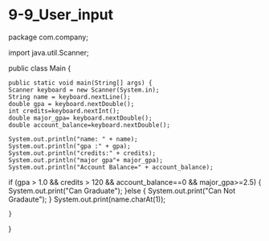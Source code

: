 # 9-9_User_input
package com.company;

import java.util.Scanner;

public class Main {

    public static void main(String[] args) {
	Scanner keyboard = new Scanner(System.in);
	String name = keyboard.nextLine();
	double gpa = keyboard.nextDouble();
	int credits=keyboard.nextInt();
	double major_gpa= keyboard.nextDouble();
	double account_balance=keyboard.nextDouble();

	System.out.println("name: " + name);
	System.out.println("gpa :" + gpa);
	System.out.println("credits:" + credits);
	System.out.println("major gpa"+ major_gpa);
	System.out.println("Account Balance=" + account_balance);
if (gpa > 1.0 && credits > 120 && account_balance==0 && major_gpa>=2.5)
{
	System.out.print("Can Graduate");
}else
{
	System.out.print("Can Not Gradaute");
}
System.out.print(name.charAt(1));

    }
}
